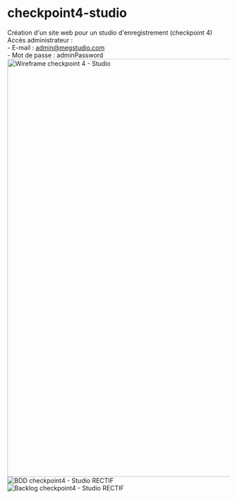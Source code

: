 # checkpoint4-studio
Création d'un site web pour un studio d'enregistrement (checkpoint 4)
<br>Accès administrateur :
<br>- E-mail : admin@megstudio.com
<br>- Mot de passe : adminPassword
<img width="946" alt="Wireframe checkpoint 4 - Studio" src="https://user-images.githubusercontent.com/106317697/218127553-21861b45-30e2-4c8f-b559-c77f6dd1cf18.png">
![BDD checkpoint4 - Studio RECTIF](https://user-images.githubusercontent.com/106317697/218127592-1dd102f6-404e-4d6f-b9fc-66eeb2f44ebf.png)
![Backlog checkpoint4 - Studio RECTIF](https://user-images.githubusercontent.com/106317697/218127625-06d1e0f2-b1ab-46d4-b3b1-4d7b62902f96.png)
